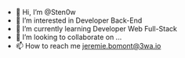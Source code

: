 - 👋 Hi, I’m @Sten0w
- 👀 I’m interested in Developer Back-End
- 🌱 I’m currently learning Developer Web Full-Stack
- 💞️ I’m looking to collaborate on ...
- 📫 How to reach me jeremie.bomont@3wa.io

<!---
Sten0w/Sten0w is a ✨ special ✨ repository because its `README.md` (this file) appears on your GitHub profile.
You can click the Preview link to take a look at your changes.
--->
